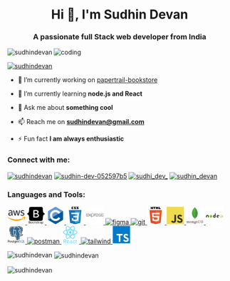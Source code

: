 
<h1 align="center">Hi 👋, I'm Sudhin Devan</h1>
<h3 align="center">A passionate full Stack web developer from India</h3>
<img align="right" width="400" src="https://res.cloudinary.com/dtbohkfpy/image/upload/v1691322488/animatedcoding_quygjj.gif" alt="coding">

<p align="left"> <img src="https://komarev.com/ghpvc/?username=sudhindevan&label=Profile%20views&color=0e75b6&style=flat" alt="sudhindevan" /> </p>

<p align="left"> <a href="https://twitter.com/sudhindevan" target="blank"><img src="https://img.shields.io/twitter/follow/sudhindevan?logo=twitter&style=for-the-badge" alt="sudhindevan" /></a> </p>

- 🔭 I’m currently working on [papertrail-bookstore](https://github.com/SudhinDevan/papertrail)

- 🌱 I’m currently learning **node.js and React**

- 💬 Ask me about **something cool**

- 📫 Reach me on **sudhindevan@gmail.com**

- ⚡ Fun fact **I am always enthusiastic**

<h3 align="left">Connect with me:</h3>
<p align="left">
<a href="https://twitter.com/sudhindevan" target="blank"><img align="center" src="https://raw.githubusercontent.com/rahuldkjain/github-profile-readme-generator/master/src/images/icons/Social/twitter.svg" alt="sudhindevan" height="30" width="40" /></a>
<a href="https://linkedin.com/in/sudhin-dev-052597b5" target="blank"><img align="center" src="https://raw.githubusercontent.com/rahuldkjain/github-profile-readme-generator/master/src/images/icons/Social/linked-in-alt.svg" alt="sudhin-dev-052597b5" height="30" width="40" /></a>
<a href="https://instagram.com/sudhi_dev_" target="blank"><img align="center" src="https://raw.githubusercontent.com/rahuldkjain/github-profile-readme-generator/master/src/images/icons/Social/instagram.svg" alt="sudhi_dev_" height="30" width="40" /></a>
<a href="https://www.leetcode.com/sudhin_devan" target="blank"><img align="center" src="https://raw.githubusercontent.com/rahuldkjain/github-profile-readme-generator/master/src/images/icons/Social/leet-code.svg" alt="sudhin_devan" height="30" width="40" /></a>
</p>

<h3 align="left">Languages and Tools:</h3>
<p align="left"> </a> <a href="https://aws.amazon.com" target="_blank" rel="noreferrer"> <img src="https://raw.githubusercontent.com/devicons/devicon/master/icons/amazonwebservices/amazonwebservices-original-wordmark.svg" alt="aws" width="40" height="40"/> </a> <a href="https://getbootstrap.com" target="_blank" rel="noreferrer"> <img src="https://raw.githubusercontent.com/devicons/devicon/master/icons/bootstrap/bootstrap-plain-wordmark.svg" alt="bootstrap" width="40" height="40"/> </a> <a href="https://www.cprogramming.com/" target="_blank" rel="noreferrer"> <img src="https://raw.githubusercontent.com/devicons/devicon/master/icons/c/c-original.svg" alt="c" width="40" height="40"/> </a> <a href="https://www.w3schools.com/css/" target="_blank" rel="noreferrer"> <img src="https://raw.githubusercontent.com/devicons/devicon/master/icons/css3/css3-original-wordmark.svg" alt="css3" width="40" height="40"/> </a> <a href="https://expressjs.com" target="_blank" rel="noreferrer"> <img src="https://raw.githubusercontent.com/devicons/devicon/master/icons/express/express-original-wordmark.svg" alt="express" width="40" height="40"/> </a> <a href="https://www.figma.com/" target="_blank" rel="noreferrer"> <img src="https://www.vectorlogo.zone/logos/figma/figma-icon.svg" alt="figma" width="40" height="40"/> </a> <a href="https://git-scm.com/" target="_blank" rel="noreferrer"> <img src="https://www.vectorlogo.zone/logos/git-scm/git-scm-icon.svg" alt="git" width="40" height="40"/> </a> <a href="https://www.w3.org/html/" target="_blank" rel="noreferrer"> <img src="https://raw.githubusercontent.com/devicons/devicon/master/icons/html5/html5-original-wordmark.svg" alt="html5" width="40" height="40"/> </a> <a href="https://developer.mozilla.org/en-US/docs/Web/JavaScript" target="_blank" rel="noreferrer"> <img src="https://raw.githubusercontent.com/devicons/devicon/master/icons/javascript/javascript-original.svg" alt="javascript" width="40" height="40"/> </a> <a href="https://www.mongodb.com/" target="_blank" rel="noreferrer"> <img src="https://raw.githubusercontent.com/devicons/devicon/master/icons/mongodb/mongodb-original-wordmark.svg" alt="mongodb" width="40" height="40"/> </a> <a href="https://nodejs.org" target="_blank" rel="noreferrer"> <img src="https://raw.githubusercontent.com/devicons/devicon/master/icons/nodejs/nodejs-original-wordmark.svg" alt="nodejs" width="40" height="40"/> </a> <a href="https://www.postgresql.org" target="_blank" rel="noreferrer"> <img src="https://raw.githubusercontent.com/devicons/devicon/master/icons/postgresql/postgresql-original-wordmark.svg" alt="postgresql" width="40" height="40"/> </a> <a href="https://postman.com" target="_blank" rel="noreferrer"> <img src="https://www.vectorlogo.zone/logos/getpostman/getpostman-icon.svg" alt="postman" width="40" height="40"/> </a> <a href="https://reactjs.org/" target="_blank" rel="noreferrer"> <img src="https://raw.githubusercontent.com/devicons/devicon/master/icons/react/react-original-wordmark.svg" alt="react" width="40" height="40"/> </a> <a href="https://tailwindcss.com/" target="_blank" rel="noreferrer"> <img src="https://www.vectorlogo.zone/logos/tailwindcss/tailwindcss-icon.svg" alt="tailwind" width="40" height="40"/> </a> <a href="https://www.typescriptlang.org/" target="_blank" rel="noreferrer"> <img src="https://raw.githubusercontent.com/devicons/devicon/master/icons/typescript/typescript-original.svg" alt="typescript" width="40" height="40"/> </a> </p>

<p><img align="left" src="https://github-readme-stats.vercel.app/api/top-langs?username=sudhindevan&show_icons=true&locale=en&layout=compact" alt="sudhindevan" /></p>

<p>&nbsp;<img align="center" src="https://github-readme-stats.vercel.app/api?username=sudhindevan&show_icons=true&locale=en" alt="sudhindevan" /></p>

<p><img align="center" src="https://github-readme-streak-stats.herokuapp.com/?user=sudhindevan&" alt="sudhindevan" /></p>
